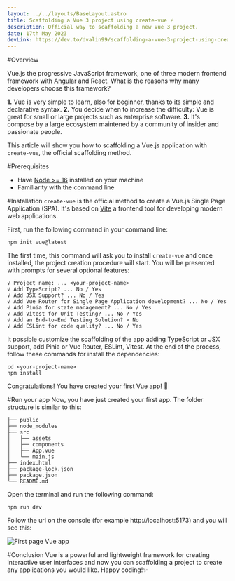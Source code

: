 ```yaml
---
layout: ../../layouts/BaseLayout.astro
title: Scaffolding a Vue 3 project using create-vue ⚡️
description: Official way to scaffolding a new Vue 3 project.
date: 17th May 2023
devLink: https://dev.to/dvalin99/scaffolding-a-vue-3-project-using-create-vue-32k1
---
```


#Overview

Vue.js the progressive JavaScript framework, one of three modern frontend framework with Angular and React.
What is the reasons why many developers choose this framework?

**1.** Vue is very simple to learn, also for beginner, thanks to its simple and declarative syntax.
**2.** You decide when to increase the difficulty: Vue is great for small or large projects such as enterprise software.
**3.** It's compose by a large ecosystem maintened by a community of insider and passionate people.

This article will show you how to scaffolding a Vue.js application with `create-vue`, the official scaffolding method.

#Prerequisites

- Have [Node >= 16](https://nodejs.dev/en/) installed on your machine
- Familiarity with the command line

#Installation
`create-vue` is the official method to create a Vue.js Single Page Application (SPA). It's based on [Vite](https://vitejs.dev/) a frontend tool for developing modern web applications.

First, run the following command in your command line:

```
npm init vue@latest
```

The first time, this command will ask you to install `create-vue` and once installed, the project creation procedure will start.
You will be presented with prompts for several optional features:

```
√ Project name: ... <your-project-name>
√ Add TypeScript? ... No / Yes
√ Add JSX Support? ... No / Yes
√ Add Vue Router for Single Page Application development? ... No / Yes
√ Add Pinia for state management? ... No / Yes
√ Add Vitest for Unit Testing? ... No / Yes
√ Add an End-to-End Testing Solution? » No
√ Add ESLint for code quality? ... No / Yes
```

It possible customize the scaffolding of the app adding TypeScript or JSX support, add Pinia or Vue Router, ESLint, Vitest.
At the end of the process, follow these commands for install the dependencies:

```
cd <your-project-name>
npm install
```

Congratulations! You have created your first Vue app! 🎊

#Run your app
Now, you have just created your first app.
The folder structure is similar to this:

```
├── public
├── node_modules
├── src
│   ├── assets
│   ├── components
│   ├── App.vue
│   └── main.js
├── index.html
├── package-lock.json
├── package.json
└── README.md
```

Open the terminal and run the following command:

```
npm run dev
```

Follow the url on the console (for example http://localhost:5173) and you will see this:

![First page Vue app](https://dev-to-uploads.s3.amazonaws.com/uploads/articles/hjy4c54m865lq9cy9dw3.JPG)

#Conclusion
Vue is a powerful and lightweight framework for creating interactive user interfaces and now you can scaffolding a project to create any applications you would like.
Happy coding!✨
